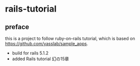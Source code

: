 # rails-tutorial
## preface
this is a project to follow ruby-on-rails tutorial, which is based on https://github.com/yasslab/sample_apps.
- build for rails 5.1.2
- added Rails tutorial 幻の15章
